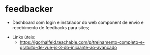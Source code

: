 # feedbacker

- Dashboard com login e instalador do web component de envio e recebimento de feedbacks para sites;

* Links úteis:
	- https://igorhalfeld.teachable.com/p/treinamento-completo-e-gratuito-de-vue-js-3-do-iniciante-ao-avancado
